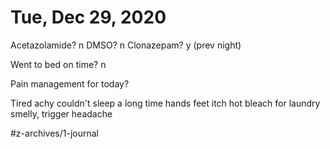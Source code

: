# Tue, Dec 29, 2020
Acetazolamide? n
DMSO? n
Clonazepam? y
(prev night)

Went to bed on time? n

Pain management for today? 


Tired achy
couldn't sleep a long time
 hands feet itch hot
bleach for laundry smelly, trigger headache



#z-archives/1-journal